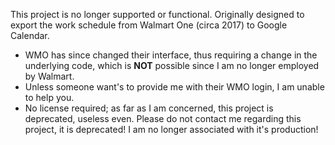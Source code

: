 This project is no longer supported or functional. Originally designed to export the work schedule from Walmart One (circa 2017) to Google Calendar.
-  WMO has since changed their interface, thus requiring a change in the underlying code, which is __NOT__ possible since I am no longer employed by Walmart.
  -  Unless someone want's to provide me with their WMO login, I am unable to help you.
-  No license required; as far as I am concerned, this project is deprecated, useless even. Please do not contact me regarding this project, it is deprecated! I am no longer associated with it's production!
